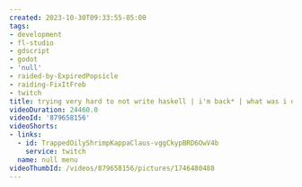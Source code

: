 ```yaml
---
created: 2023-10-30T09:33:55-05:00
tags:
- development
- fl-studio
- gdscript
- godot
- 'null'
- raided-by-ExpiredPopsicle
- raiding-FixItFreb
- twitch
title: trying very hard to not write haskell | i'm back* | what was i doing again
videoDuration: 24460.0
videoId: '879658156'
videoShorts:
- links:
  - id: TrappedOilyShrimpKappaClaus-vggCkypBRD6OwV4b
    service: twitch
  name: null menu
videoThumbId: /videos/879658156/pictures/1746480488
---
```

